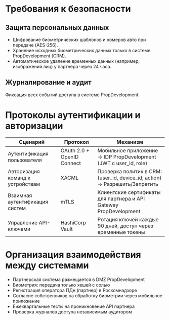 # Требования к безопасности

## Защита персональных данных

- Шифрование биометрических шаблонов и номеров авто при передаче (AES-256).
- Хранение исходных биометрических данных только в системе PropDevelopment (CRM).
- Автоматическое удаление временных данных (например, изображений лиц) у партнера через 24 часа.

## Журналирование и аудит

Фиксация всех событий доступа в системе PropDevelopment.

# Протоколы аутентификации и авторизации

| Сценарий                         | Протокол                   | Механизм                                                                   |
|----------------------------------|----------------------------|----------------------------------------------------------------------------|
| Аутентификация пользователя      | OAuth 2.0 + OpenID Connect | Мобильное приложение → IDP PropDevelopment (JWT с user_id, role)           |
| Авторизация команд к устройствам | XACML                      | Проверка политик в CRM: (user_id, device_id, action) → Разрешить/Запретить |
| Взаимная аутентификация систем   | mTLS                       | Клиентские сертификаты для партнера и API Gateway PropDevelopment          |
| Управление API-ключами           | HashiCorp Vault            | Ротация ключей каждые 90 дней, доступ через временные токены               |

# Организация взаимодействия между системами

- Партнерская система размещается в DMZ PropDevelopment
- Биометрия: передача только хешей с солью
- Регистрация оператора ПДн (партнер) в Роскомнадзоре
- Согласие собственников на обработку биометрии через мобильное приложение
- Ежеквартальные тесты на проникновение API партнера
- Проверка журналов доступа независимым аудитором